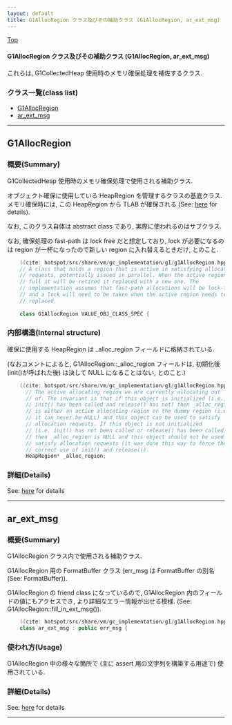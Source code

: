 ```yaml
---
layout: default
title: G1AllocRegion クラス及びその補助クラス (G1AllocRegion, ar_ext_msg)
---
```

[Top](../index.html)

#### G1AllocRegion クラス及びその補助クラス (G1AllocRegion, ar_ext_msg)

これらは, G1CollectedHeap 使用時のメモリ確保処理を補佐するクラス.


### クラス一覧(class list)

  * [G1AllocRegion](#noRwdNgxny)
  * [ar_ext_msg](#noO7DG73yh)


---
## <a name="noRwdNgxny" id="noRwdNgxny">G1AllocRegion</a>

### 概要(Summary)
G1CollectedHeap 使用時のメモリ確保処理で使用される補助クラス.

オブジェクト確保に使用している HeapRegion を管理するクラスの基底クラス.
メモリ確保時には, この HeapRegion から TLAB が確保される
(See: [here](no289164hI.html) for details).

なお, このクラス自体は abstract class であり, 実際に使われるのはサブクラス.

なお, 
確保処理の fast-path は lock free だと想定しており,
lock が必要になるのは region が一杯になったので新しい region に入れ替えるときだけ, 
とのこと.


```cpp
    ((cite: hotspot/src/share/vm/gc_implementation/g1/g1AllocRegion.hpp))
    // A class that holds a region that is active in satisfying allocation
    // requests, potentially issued in parallel. When the active region is
    // full it will be retired it replaced with a new one. The
    // implementation assumes that fast-path allocations will be lock-free
    // and a lock will need to be taken when the active region needs to be
    // replaced.
    
    class G1AllocRegion VALUE_OBJ_CLASS_SPEC {
```

### 内部構造(Internal structure)
確保に使用する HeapRegion は _alloc_region フィールドに格納されている.

(なおコメントによると,
 G1AllocRegion::_alloc_region フィールドは, 
 初期化後 (init()が呼ばれた後) は決して NULL になることはない, 
 とのこと.)

```cpp
    ((cite: hotspot/src/share/vm/gc_implementation/g1/g1AllocRegion.hpp))
      // The active allocating region we are currently allocating out
      // of. The invariant is that if this object is initialized (i.e.,
      // init() has been called and release() has not) then _alloc_region
      // is either an active allocating region or the dummy region (i.e.,
      // it can never be NULL) and this object can be used to satisfy
      // allocation requests. If this object is not initialized
      // (i.e. init() has not been called or release() has been called)
      // then _alloc_region is NULL and this object should not be used to
      // satisfy allocation requests (it was done this way to force the
      // correct use of init() and release()).
      HeapRegion* _alloc_region;
```




### 詳細(Details)
See: [here](../doxygen/classG1AllocRegion.html) for details

---
## <a name="noO7DG73yh" id="noO7DG73yh">ar_ext_msg</a>

### 概要(Summary)
G1AllocRegion クラス内で使用される補助クラス.

G1AllocRegion 用の FormatBuffer クラス
(err_msg は FormatBuffer の別名 (See: FormatBuffer)).

G1AllocRegion の friend class になっているので, 
G1AllocRegion 内のフィールドの値にもアクセスでき, より詳細なエラー情報が出せる模様.
(See: G1AllocRegion::fill_in_ext_msg()).


```cpp
    ((cite: hotspot/src/share/vm/gc_implementation/g1/g1AllocRegion.hpp))
    class ar_ext_msg : public err_msg {
```

### 使われ方(Usage)
G1AllocRegion 中の様々な箇所で (主に assert 用の文字列を構築する用途で) 使用されている.




### 詳細(Details)
See: [here](../doxygen/classar__ext__msg.html) for details

---
